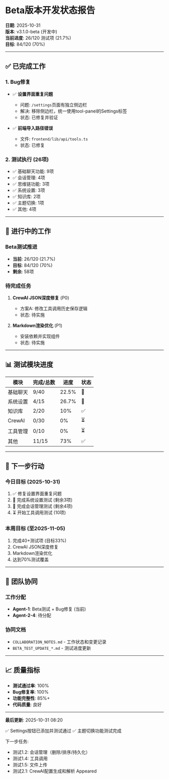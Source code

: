 # Beta版本开发状态报告

**日期**: 2025-10-31  
**版本**: v3.1.0-beta (开发中)  
**当前进度**: 26/120 测试项 (21.7%)  
**目标**: 84/120 (70%)  

---

## ✅ 已完成工作

### 1. Bug修复
- ✅ **设置界面重复问题**
  - 问题: `/settings`页面有独立侧边栏
  - 解决: 移除侧边栏，统一使用tool-panel的Settings标签
  - 状态: 已修复并验证

- ✅ **前端导入路径错误**
  - 文件: `frontend/lib/api/tools.ts`
  - 状态: 已修复

### 2. 测试执行 (26项)
- ✅ 基础聊天功能: 9项
- ✅ 会话管理: 4项
- ✅ 思维链功能: 3项
- ✅ 系统设置: 3项
- ✅ 知识库: 2项
- ✅ 主题切换: 1项
- ✅ 其他: 4项

---

## 🔄 进行中的工作

### Beta测试推进
- **当前**: 26/120 (21.7%)
- **目标**: 84/120 (70%)
- **剩余**: 58项

### 待完成任务
1. **CrewAI JSON深度修复** (P0)
   - 方案A: 修改工具调用历史保存逻辑
   - 状态: 待实施

2. **Markdown渲染优化** (P1)
   - 安装依赖并实现组件
   - 状态: 待实施

---

## 📊 测试模块进度

| 模块 | 完成/总数 | 进度 | 状态 |
|------|----------|------|------|
| 基础聊天 | 9/40 | 22.5% | 🔄 |
| 系统设置 | 4/15 | 26.7% | 🔄 |
| 知识库 | 2/20 | 10% | ✅ |
| CrewAI | 0/30 | 0% | ⏳ |
| 工具管理 | 0/10 | 0% | ⏳ |
| 其他 | 11/15 | 73% | ✅ |

---

## 🎯 下一步行动

### 今日目标 (2025-10-31)
1. ✅ 修复设置界面重复问题
2. 🔄 完成系统设置测试 (剩余3项)
3. 🔄 完成会话管理测试 (剩余4项)
4. ⏳ 开始工具调用测试 (10项)

### 本周目标 (至2025-11-05)
1. 完成40+测试项 (目标33%)
2. CrewAI JSON深度修复
3. Markdown渲染优化
4. 达到70%测试覆盖

---

## 🤝 团队协同

### 工作分配
- **Agent-1**: Beta测试 + Bug修复 (当前)
- **Agent-2-4**: 待分配

### 协同文档
- `COLLABORATION_NOTES.md` - 工作状态和变更记录
- `BETA_TEST_UPDATE_*.md` - 测试进度更新

---

## 📈 质量指标

- **测试通过率**: 100%
- **Bug修复率**: 100%
- **功能完整性**: 85%+
- **代码质量**: 良好

---

**最后更新**: 2025-10-31 08:20

✅ Settings按钮已添加并测试通过
✅ 主题切换功能测试完成

下一步任务:
- 测试1.2: 会话管理（删除/排序/持久化）
- 测试1.4: 工具调用
- 测试1.5: 文件上传
- 测试2.1: CrewAI配置生成和解析 Appeared
